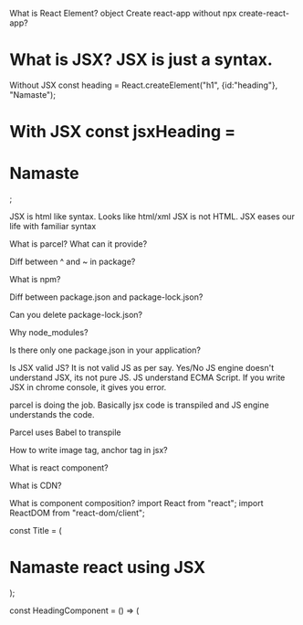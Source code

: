 What is React Element?
object
Create react-app without npx create-react-app?

What is JSX?
JSX is just a syntax.
================================================================================
Without JSX
const heading = React.createElement("h1", {id:"heading"}, "Namaste");

With JSX
const jsxHeading = <h1>Namaste</h1>;
================================================================================

JSX is html like syntax. Looks like html/xml
JSX is not HTML.
JSX eases our life with familiar syntax

What is parcel? What can it provide?

Diff between ^ and ~ in package?

What is npm?

Diff between package.json and package-lock.json?

Can you delete package-lock.json?

Why node_modules?

Is there only one package.json in your application?

Is JSX valid JS?
It is not valid JS as per say.
Yes/No
JS engine doesn't understand JSX, its not pure JS. JS understand ECMA Script.
If you write JSX in chrome console, it gives you error.

parcel is doing the job. Basically jsx code is transpiled and JS engine understands the code.

Parcel uses Babel to transpile

How to write image tag, anchor tag in jsx?

What is react component?

What is CDN?

What is component composition?
import React from "react";
import ReactDOM from "react-dom/client";

const Title = (

  <h1 className="head" tabIndex="5">
    Namaste react using JSX
  </h1>
);

const HeadingComponent = () => (

  <div id="container">
    <Title/>
    <h1>Namaste React Func comp</h1>
  </div>
);
const root = ReactDOM.createRoot(document.getElementById("root"));

root.render(<HeadingComponent />);

one can write react element inside react element

JSX takes care of cross side scripting

Why const?

======================================================
default export vs named export/import?
one file only one default export, but multiple named export/imports
while importing named exports use {}

can I use default export with named export?
https://stackoverflow.com/questions/40086681/named-export-and-default-export-in-the-same-file
